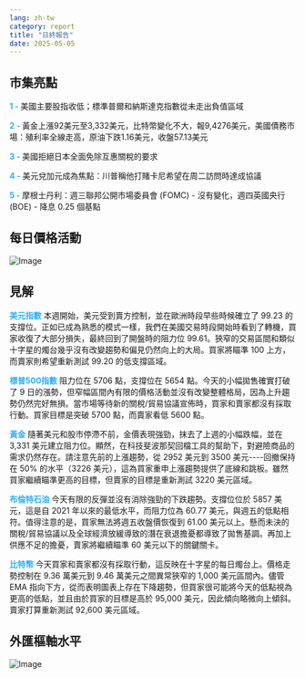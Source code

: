 ```yaml
---
lang: zh-tw
category: report
title: "日終報告"
date: 2025-05-05
---
```



<h2>市集亮點</h2>
<strong style="color: #2caef7;">1 - </strong> 美國主要股指收低；標準普爾和納斯達克指數從未走出負值區域

<strong style="color: #2caef7;">2 - </strong> 黃金上漲92美元至3,332美元，比特幣變化不大，報9,4276美元，美國債務市場：殖利率全線走高，原油下跌1.16美元，收盤57.13美元

<strong style="color: #2caef7;">3 - </strong> 美國拒絕日本全面免除互惠關稅的要求

<strong style="color: #2caef7;">4 - </strong> 美元兌加元成為焦點：川普稱他打賭卡尼希望在周二訪問時達成協議

<strong style="color: #2caef7;">5 - </strong> 摩根士丹利：週三聯邦公開市場委員會 (FOMC) - 沒有變化，週四英國央行 (BOE) - 降息 0.25 個基點



<h2>每日價格活動</h2>
<img src="https://markleighedu.github.io/img/May-2025/05-May-2025/price.jpg" alt="Image"/>

<h2>見解</h2>
<strong style="color: #2caef7;">美元指數</strong> 本週開始，美元受到賣方控制，並在歐洲時段早些時候確立了 99.23 的支撐位。正如已成為熟悉的模式一樣，我們在美國交易時段開始時看到了轉機，買家收復了大部分損失，最終回到了開盤時的阻力位 99.61。狹窄的交易區間和類似十字星的燭台幾乎沒有改變趨勢和偏見仍然向上的大局。買家將瞄準 100 上方，而賣家則希望重新測試 99.20 的低支撐區域。

<strong style="color: #2caef7;">標普500指數</strong> 阻力位在 5706 點，支撐位在 5654 點。今天的小幅拋售確實打破了 9 日的漲勢，但窄幅區間內有限的價格活動並沒有改變整體格局，因為上升趨勢仍然完好無損。當市場等待新的關稅/貿易協議宣佈時，買家和賣家都沒有採取行動。買家目標是突破 5700 點，而賣家看低 5600 點。

<strong style="color: #2caef7;">黃金</strong> 隨著美元和股市停滯不前，金價表現強勁，抹去了上週的小幅跌幅，並在 3,331 美元建立阻力位。顯然，在科技斐波那契回檔工具的幫助下，對避險商品的需求仍然存在。請注意先前的上漲趨勢，從 2952 美元到 3500 美元----回撤保持在 50% 的水平（3226 美元），這為買家重申上漲趨勢提供了底線和跳板。雖然買家繼續瞄準更高的目標，但賣家的目標是重新測試 3220 美元區域。 

<strong style="color: #2caef7;">布倫特石油</strong> 今天有限的反彈並沒有消除強勁的下跌趨勢。支撐位位於 5857 美元，這是自 2021 年以來的最低水平，而阻力位為 60.77 美元，與週五的低點相符。值得注意的是，買家無法將週五收盤價恢復到 61.00 美元以上。懸而未決的關稅/貿易協議以及全球經濟放緩導致的潛在衰退擔憂都導致了拋售基調。再加上供應不足的擔憂，賣家將繼續瞄準 60 美元以下的關鍵關卡。 

<strong style="color: #2caef7;">比特幣</strong> 今天買家和賣家都沒有採取行動，這反映在十字星的每日燭台上。價格走勢控制在 9.36 萬美元到 9.46 萬美元之間異常狹窄的 1,000 美元區間內。儘管 EMA 指向下方，從而表明圖表上存在下降趨勢，但買家很可能將今天的低點視為更高的低點，並且由於買家的目標是高於 95,000 美元，因此傾向略微向上傾斜。賣家打算重新測試 92,600 美元區域。



<h2>外匯樞軸水平</h2>
<img src="https://markleighedu.github.io/img/May-2025/05-May-2025/pivot.jpg" alt="Image"/>